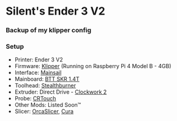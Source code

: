 # Silent's Ender 3 V2
### Backup of my klipper config

### Setup
* Printer: Ender 3 V2
* Firmware: [Klipper](https://www.klipper3d.org/) (Running on Raspberry Pi 4 Model B - 4GB)
* Interface: [Mainsail](https://docs.mainsail.xyz/)
* Mainboard: [BTT SKR 1.4T](https://bigtree-tech.com)
* Toolhead: [Stealthburner](https://vorondesign.com/voron_stealthburner)
* Extruder: Direct Drive - [Clockwork 2](https://vorondesign.com/)
* Probe: [CRTouch](https://www.crealityofficial.co.uk/products/ender-cr-touch-kit-uk)
* Other Mods: Listed Soon™
* Slicer: [OrcaSlicer](https://github.com/SoftFever/OrcaSlicer), [Cura](https://ultimaker.com/software/ultimaker-cura/) 
